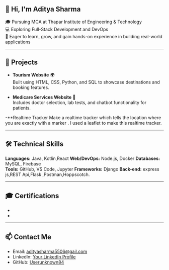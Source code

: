 ## 👋 Hi, I'm Aditya Sharma  

🎓 Pursuing MCA at Thapar Institute of Engineering & Technology  
💻 Exploring Full-Stack Development and DevOps  
🌱 Eager to learn, grow, and gain hands-on experience in building real-world applications  

---

## 🚀 Projects  
- **Tourism Website** 🌍  
  Built using HTML, CSS, Python, and SQL to showcase destinations and booking features.  

- **Medicare Services Website** 🏥  
  Includes doctor selection, lab tests, and chatbot functionality for patients.  

-**Realtime Tracker
Make a realtime tracker which tells the location where you are exactly with a marker . I used a
leaflet to make this realtime tracker.


---

## 🛠️ Technical Skills  
**Languages:**  Java, Kotlin,React 
**Web/DevOps:** Node.js, Docker 
**Databases:** MySQL, Firebase  
**Tools:** GitHub, VS Code, Jupyter
**Frameworks:** Django
**Back-end:** express js,REST Api,Flask ,Postman,Hoppscotch.

---

## 🎓 Certifications  
- 
-   

---

## 📫 Contact Me  
- Email: adityasharma5506@gail.com  
- LinkedIn: [Your LinkedIn Profile](https://www.linkedin.com/in/aditya-sharma-340253236/)  
- GitHub: [Userunknown84](https://github.com/Userunknown84)  
